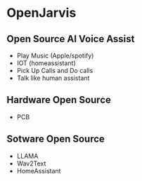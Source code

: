 # OpenJarvis
## Open Source AI Voice Assist
- Play Music (Apple/spotify)
- IOT (homeassistant)
- Pick Up Calls and Do calls
- Talk like human assistant

## Hardware Open Source
- PCB
## Sotware Open Source
- LLAMA
- Wav2Text
- HomeAssistant
